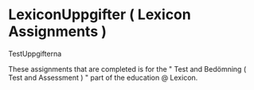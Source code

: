 # LexiconUppgifter ( Lexicon Assignments )
TestUppgifterna

These assignments that are completed is for the " Test and Bedömning ( Test and Assessment ) " part of the education @ Lexicon.
